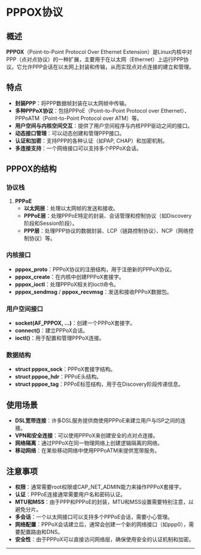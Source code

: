 # PPPOX协议

## 概述

**PPPOX**（Point-to-Point Protocol Over Ethernet Extension）是Linux内核中对PPP（点对点协议）的一种扩展，主要用于在以太网（Ethernet）上运行PPP协议。它允许PPP会话在以太网上封装和传输，从而实现点对点连接的建立和管理。

## 特点

- **封装PPP**：将PPP数据帧封装在以太网帧中传输。
- **多种PPPoX协议**：包括PPPoE（Point-to-Point Protocol over Ethernet）、PPPoATM（Point-to-Point Protocol over ATM）等。
- **用户空间与内核空间交互**：提供了用户空间程序与内核PPP驱动之间的接口。
- **动态接口管理**：可以动态创建和管理PPP接口。
- **认证和加密**：支持PPP的各种认证（如PAP, CHAP）和加密机制。
- **多连接支持**：一个网络接口可以支持多个PPPoX会话。

## PPPOX的结构

### 协议栈

1. **PPPoE**
   - **以太网层**：处理以太网帧的发送和接收。
   - **PPPoE层**：处理PPPoE特定的封装、会话管理和控制协议（如Discovery阶段和Session阶段）。
   - **PPP层**：处理PPP协议的数据封装、LCP（链路控制协议）、NCP（网络控制协议）等。

### 内核接口

- **pppox_proto**：PPPoX协议的注册结构，用于注册新的PPPoX协议。
- **pppox_create**：在内核中创建PPPoX套接字。
- **pppox_ioctl**：处理PPPoX相关的ioctl命令。
- **pppox_sendmsg** / **pppox_recvmsg**：发送和接收PPPoX数据包。

### 用户空间接口

- **socket(AF_PPPOX, ...)**：创建一个PPPoX套接字。
- **connect()**：建立PPPoX会话。
- **ioctl()**：用于配置和管理PPPoX连接。

### 数据结构

- **struct pppox_sock**：PPPoX套接字结构。
- **struct pppoe_hdr**：PPPoE头结构。
- **struct pppoe_tag**：PPPoE标签结构，用于在Discovery阶段传递信息。

## 使用场景

- **DSL宽带连接**：许多DSL服务提供商使用PPPoE来建立用户与ISP之间的连接。
- **VPN和安全连接**：可以使用PPPoX来创建安全的点对点连接。
- **网络隔离**：通过PPPoX在同一物理网络上创建逻辑隔离的网络。
- **移动网络**：在某些移动网络中使用PPPoATM来提供宽带服务。

## 注意事项

- **权限**：通常需要root权限或CAP_NET_ADMIN能力来操作PPPoX套接字。
- **认证**：PPPoE连接通常需要用户名和密码认证。
- **MTU和MSS**：由于PPP和PPPoE的封装，MTU和MSS设置需要特别注意，以避免分片。
- **多会话**：一个以太网接口可以支持多个PPPoE会话，需要小心管理。
- **网络配置**：PPPoX会话建立后，通常会创建一个新的网络接口（如ppp0），需要配置路由和DNS。
- **安全性**：由于PPPoX可以直接访问网络层，确保使用安全的认证机制和加密。

---
